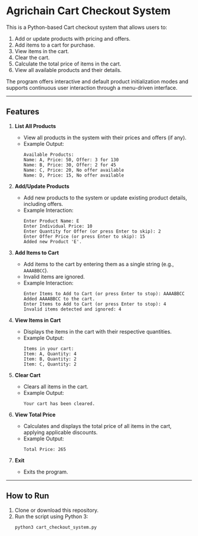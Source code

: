 # Agrichain Cart Checkout System

This is a Python-based Cart checkout system that allows users to:
1. Add or update products with pricing and offers.
2. Add items to a cart for purchase.
3. View items in the cart.
4. Clear the cart.
5. Calculate the total price of items in the cart.
6. View all available products and their details.

The program offers interactive and default product initialization modes and supports continuous user interaction through a menu-driven interface.

---

## Features

1. **List All Products**
   - View all products in the system with their prices and offers (if any).
   - Example Output:
     ```
     Available Products:
     Name: A, Price: 50, Offer: 3 for 130
     Name: B, Price: 30, Offer: 2 for 45
     Name: C, Price: 20, No offer available
     Name: D, Price: 15, No offer available
     ```

2. **Add/Update Products**
   - Add new products to the system or update existing product details, including offers.
   - Example Interaction:
     ```
     Enter Product Name: E
     Enter Individual Price: 10
     Enter Quantity for Offer (or press Enter to skip): 2
     Enter Offer Price (or press Enter to skip): 15
     Added new Product 'E'.
     ```

3. **Add Items to Cart**
   - Add items to the cart by entering them as a single string (e.g., `AAAABBCC`).
   - Invalid items are ignored.
   - Example Interaction:
     ```
     Enter Items to Add to Cart (or press Enter to stop): AAAABBCC
     Added AAAABBCC to the cart.
     Enter Items to Add to Cart (or press Enter to stop): 4
     Invalid items detected and ignored: 4
     ```

4. **View Items in Cart**
   - Displays the items in the cart with their respective quantities.
   - Example Output:
     ```
     Items in your cart:
     Item: A, Quantity: 4
     Item: B, Quantity: 2
     Item: C, Quantity: 2
     ```

5. **Clear Cart**
   - Clears all items in the cart.
   - Example Output:
     ```
     Your cart has been cleared.
     ```

6. **View Total Price**
   - Calculates and displays the total price of all items in the cart, applying applicable discounts.
   - Example Output:
     ```
     Total Price: 265
     ```

7. **Exit**
   - Exits the program.

---

## How to Run

1. Clone or download this repository.
2. Run the script using Python 3:
   ```bash
   python3 cart_checkout_system.py
